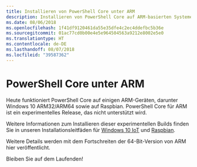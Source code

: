 ```yaml
---
title: Installieren von PowerShell Core unter ARM
description: Installieren von PowerShell Core auf ARM-basierten Systemen
ms.date: 08/06/2018
ms.openlocfilehash: 1f41df9120461da55e35dfe4c2ec4ddefbc5b36e
ms.sourcegitcommit: 01ac77cd0b00e4e5e964504563a9212e8002e5e0
ms.translationtype: HT
ms.contentlocale: de-DE
ms.lasthandoff: 08/07/2018
ms.locfileid: "39587362"
---
```

# <a name="powershell-core-on-arm"></a>PowerShell Core unter ARM

Heute funktioniert PowerShell Core auf einigen ARM-Geräten, darunter Windows 10 ARM32/ARM64 sowie auf Raspbian.
PowerShell Core für ARM ist ein experimentelles Release, das nicht unterstützt wird.

Weitere Informationen zum Installieren dieser experimentellen Builds finden Sie in unseren Installationsleitfäden für [Windows 10 IoT](installing-powershell-core-on-windows.md#deploying-on-windows-iot) und [Raspbian](installing-powershell-core-on-linux.md#raspbian).

Weitere Details werden mit dem Fortschreiten der 64-Bit-Version von ARM hier veröffentlicht.

Bleiben Sie auf dem Laufenden!
